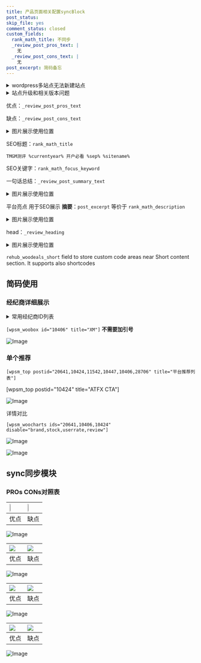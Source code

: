 ```yaml
---
title: 产品页面相关配置syncBlock
post_status: 
skip_file: yes
comment_status: closed
custom_fields:
  rank_math_title: 不同步
  _review_post_pros_text: |
    无
  _review_post_cons_text: |
    无
post_excerpt: 简码备忘
---
```

<details><summary>wordpress多站点无法新建站点</summary>

<li>和报错需要清理cookies一样的原因</li>
<li>wp-config.php里面<code>define( 'SUBDOMAIN_INSTALL', false );//子域名安装</code></li>
<li>新建子站点是用<code>define( 'SUBDOMAIN_INSTALL', true);//子域名安装</code> 完成以后，改成<code>false</code></li>
</details>

<details><summary>站点升级和相关版本问题</summary>

<p>wordpress：5.9.9
woocommerce：7.5.1
出现问题的地方：主题选项里面>><strong>Product layout >>compact style</strong></p>
<p>如何出现没有用过的字段 导致无法保存。先导出配置 然后进行修改，后面再次恢复即可。</p>
<p>出现部分字段无法显示时，需要返回默认布局后，对产品进行保存就好了。</p>
<p></p>
</details>

优点：`_review_post_pros_text`

缺点：`_review_post_cons_text`

<details><summary>图片展示使用位置</summary>

<img src="https://prod-files-secure.s3.us-west-2.amazonaws.com/39ed1227-6d7d-4570-be36-9ccd4a2c4241/f51d3d83-55d4-4bdf-9604-f37ec77ab556/Untitled.png?X-Amz-Algorithm=AWS4-HMAC-SHA256&X-Amz-Content-Sha256=UNSIGNED-PAYLOAD&X-Amz-Credential=ASIAZI2LB466TBAIHJH6%2F20250611%2Fus-west-2%2Fs3%2Faws4_request&X-Amz-Date=20250611T105522Z&X-Amz-Expires=3600&X-Amz-Security-Token=IQoJb3JpZ2luX2VjEPr%2F%2F%2F%2F%2F%2F%2F%2F%2F%2FwEaCXVzLXdlc3QtMiJHMEUCIQCPGNIbuLIhCS0yIh9Ysv5tcngwkNSzrSp2jKo5AuwEygIgOJRBSh9BVbXmSx%2FD1jACumMZvKMf%2BzbkQWt4OUrXZP0qiAQI0%2F%2F%2F%2F%2F%2F%2F%2F%2F%2F%2FARAAGgw2Mzc0MjMxODM4MDUiDDR%2F2QrEWaMSOgmLXCrcA3inBRzbA0rjaz6%2BLRDgMtiNCL1cpgXC4%2BDXbhaE6kfyILR5emd%2Fv0Pf2E9xipvSSUXaJkPPny7I7mEak8dWw5Ff1K33FIJNljbGLvRwnYZZJlicNqj1uHaAOSf1%2BI5BUi2%2F9DMNpNbZk6PjMr1nVGkramebb17Tj5isqXqK9KgleyN4cjdEwEv66fa689cfhnVIZF0mKMFTDI9cRrDBfE4%2FEMtqmEBaVJFv1wLVtXQZk62iFRsRqbQiodRtAnZ%2FH75zD1nFoOuJB6i3W9wZHvQVOJiTq98U1m%2BY%2BDyeCHuN%2FAA2VD7L67a0fOX1E5SdPOs%2F3e7Y8iOtUxdCABALjZ99C3VWPCH0ePt86PK0ee2%2BZm4bZtwvGWkS1EYJNzsE7eH1UqIyVfdTS9LejAmz7NywvDPvEAWkstTTGlbii0rrUsd%2BCrlLiu99YXYHTzsACRVFeJ%2FDZaN92jw82mTIPKTT43sHYUzifzrpeGzo21A7if7CtUj0AV6gzJv98NSJE8rNdV7QX3CRvLEHnS0yK6SvKuFtDWtHZtrH8jniRiA4FrGdOuWMI0mfCjenIINa57cgaa1Bq%2FXv9SBaJDH631JuQzs01ZTlm1PPYXeQG%2BxX394IBbbWGokdF7wUMIqfpcIGOqUBuOvkt1QFo7xIQJUPcIwFKO9ADIHj%2F7gb4SGkFvojF01aAqK87uYbu7h7eoj9Rjxryj6V1S0HsrXZDdNL%2BlL9FDYqBJlUyxqsLiXaBXgj3m%2FKx%2FThXQicEYgHXo8i2qROaRKewOnlzSbGjiyH%2Bj61BuQ845ApM6Zyb4vRLi0sGtn7VO1kia84YWAWAXuRLkIVegglP3KOVC0RJbVZKzl4xr6ET5if&X-Amz-Signature=38c920f21bd1d13000e36414497ad362cf83736af79724006b0a6fc60a46f00c&X-Amz-SignedHeaders=host&x-amz-checksum-mode=ENABLED&x-id=GetObject" alt="Image">
</details>

SEO标题：`rank_math_title`

`TMGM测评 %currentyear% 开户必看 %sep% %sitename%`

SEO关键字：`rank_math_focus_keyword`

一句话总结：`_review_post_summary_text`

<details><summary>图片展示使用位置</summary>

<img src="https://prod-files-secure.s3.us-west-2.amazonaws.com/39ed1227-6d7d-4570-be36-9ccd4a2c4241/4b96a922-296c-4f4e-8630-d1c870cbce01/Untitled.png?X-Amz-Algorithm=AWS4-HMAC-SHA256&X-Amz-Content-Sha256=UNSIGNED-PAYLOAD&X-Amz-Credential=ASIAZI2LB466XCZVOXHR%2F20250611%2Fus-west-2%2Fs3%2Faws4_request&X-Amz-Date=20250611T105522Z&X-Amz-Expires=3600&X-Amz-Security-Token=IQoJb3JpZ2luX2VjEPr%2F%2F%2F%2F%2F%2F%2F%2F%2F%2FwEaCXVzLXdlc3QtMiJHMEUCIQCAK9v1eXYpPjVhE40SEaL8e2SxiQRJmSxzCCTfcneSfAIgFO7K92vToBJHa5zGvXrwYeja4zW6WEsUBvd9bQzA%2BTwqiAQI0%2F%2F%2F%2F%2F%2F%2F%2F%2F%2F%2FARAAGgw2Mzc0MjMxODM4MDUiDOz5zWBX%2BypOP1rn2SrcA3D9MRW5p97ISIX12vUdBgPAA33Ud62keQWxt%2BinfsqzBFGFbinxRGA2d2FLbgIZ%2B3aCm6IVTGMtVBhIKJC%2Bs14UsZB2rTWeXciNaMyQtQZgGSLmFjDzObUjpb0SV5B6xSbYQqRYKEbTkijoIcALKTd5JWNLyX9oss%2FcoO3POMX0C%2BoFOjI1RHPTNMONOU44llOEassHx1r4iLu4pboGpahyZ42l%2B4KGRJlitIxkrHWukWmJsFQ%2BsJq1XTYxLyjaDWT8EFMG7mBeskBeepunrtKCuQwDyXZ8OBczYhoK85SnGHNn5w2RYr0avdULJmtdmvlDK6mZ19oATVWnUr4h0UKRH7vUq%2BCsdorYbUi5a3HX8D%2BYzLjrYaww2lClr5TTJOT0WwHnD2U%2FDnIrfHn5k%2FWuiGaIgLvGn3pcPQDTu6Citzz6O0eQtdDLrB9ShpccQwC6o2nRJdojnuv6d%2FoXnH1BOgcabvbVHzf6SKuMntCqOxQDygwstkHsbMG%2BE4WjOEj8%2BNz8FGrVkN1rUyxGPkBKeDm1dycd94Q7monPrA%2F8SHkA3zUwDwqJOw4pQ3Lhqu%2Fm4h9WUkJFEu1UsIaVbdFR6we%2Bz0bwarn%2BXHNew0%2BwknnBz09ARFYaXpdgMKudpcIGOqUB5fT6Omsm9Pff0QOpmI7fM8TJVhYP7CjJ%2BoTRaohGiydkbcJpgbsIAYaeHbnlI1fZWEU%2FhgQ0oHMLN7GhU2dXP1yI4zr0gKK1dTgLuAn%2BLhl%2Bt4QtLUtlpnFdhAGf9P3tWhte%2B2SGX3FlBMCktmdUfCxEvHQmRFUZzEAf%2Fan45%2FyJNQXm1gIOXNGD%2BPZk0lZFF%2Fbg1sQpAXyNf7F%2BnwqBcselBib%2F&X-Amz-Signature=8de63b7d3635d5d4034ac9c384d10d2fa013de522848a5674d59057dabbd171c&X-Amz-SignedHeaders=host&x-amz-checksum-mode=ENABLED&x-id=GetObject" alt="Image">
</details>

平台亮点 用于SEO展示 **摘要**：`post_excerpt`  等价于 `rank_math_description`

<details><summary>图片展示使用位置</summary>

<img src="https://prod-files-secure.s3.us-west-2.amazonaws.com/39ed1227-6d7d-4570-be36-9ccd4a2c4241/1ee11f63-b60a-4dfe-a7a7-d58ff23b5d88/Untitled.png?X-Amz-Algorithm=AWS4-HMAC-SHA256&X-Amz-Content-Sha256=UNSIGNED-PAYLOAD&X-Amz-Credential=ASIAZI2LB466ROTDKRZS%2F20250611%2Fus-west-2%2Fs3%2Faws4_request&X-Amz-Date=20250611T105523Z&X-Amz-Expires=3600&X-Amz-Security-Token=IQoJb3JpZ2luX2VjEPr%2F%2F%2F%2F%2F%2F%2F%2F%2F%2FwEaCXVzLXdlc3QtMiJHMEUCIQC09govA2IxolSVyJMzyvsEMTW%2Fx6X7jfw3lJTFxuCF6gIgC3ovjpfNK1CzxQwgqof4alB5T%2FaBZkRdMFUWXnJAcqcqiAQI0%2F%2F%2F%2F%2F%2F%2F%2F%2F%2F%2FARAAGgw2Mzc0MjMxODM4MDUiDB%2Fm777vo0Eude9%2BYyrcA%2FUkTN0QV5qeBRE%2FppbIGdCsiRy1E2V%2BsXyvu2v3IF6udNqQs8nqVi50Go%2FRiXHaIulEDkt9aNkdYHXG7dK1D6Dz%2BPqpMdLLFLxkFCI0c%2BD6q3xu0727Tj0%2FSA7CO2QM0yobbfCrYKJQw7sjF2SYAbz2RuDVX973PoApKPk7k%2FORX%2B37YTXDPwNoTmgij5N6ORU7yAde%2Fm0JVlWJXw%2FTbW8N7MMnOPSCk9wb7sQTf7SCC3fBqaDv0GmgLv8InjST1NwDgQaEBk1RmAZH4hghzlcrE3XZE1kjQuQTaMM3GXaAnmZV4QYqBzQOYyox0Lsem6%2BUg7VJi%2FT1riXtfYXgul2mhkk2SHlbgzMn%2BH94A7y2WKtIDRWkjC%2FHbkJzxJcf%2FVSTVylKYGFcWygNMGqz%2F0A0JlBu%2BapSO57BrHMy4WpD5oLzjav%2FBozTEJYWQCT75vz5ntN6%2BGQdMYxaH2QZAtZ1pbtO4GgbCBjMxzMuOSkxFst9sCh%2B3d1zysqqH74oL2n5Q8f1ibQAGD3p0%2BpDKOyqK%2BjOv9nJhgOfbEd6o02RetjoS73CnWFf1U5tjhfGmUm65PDyt6vZ4QwD%2FN7pXLBuObA4ZsMAfscZIyS5iFmfkyUowLNlG%2F2eQyd2MJOdpcIGOqUBrX4msKmM4GnoQ6M9Dt9tpWUuyvHr2bCurCt%2FfQvUx0T9iWA2LoBA0ha%2FRhV9NsrLHX3woUWMp2RlTj%2F%2BoShsYrBp%2BuRA6pXhCVxAE9tUXbcYRbvGy44SfBJG34RBtB2fAhq5BdoHj%2FdIXV12ycLfVax4cuplm6oaGeLBN773vygRLIDHJTrrURV69Jd43rgUXyyZQQRUMj1SFBE7EoCj6KI7R8Mi&X-Amz-Signature=eb6d61f0ba8252825337f521840d79a9e60cccdbb369da8c3aecd790dbc277e4&X-Amz-SignedHeaders=host&x-amz-checksum-mode=ENABLED&x-id=GetObject" alt="Image">
<img src="https://prod-files-secure.s3.us-west-2.amazonaws.com/39ed1227-6d7d-4570-be36-9ccd4a2c4241/ad4118b5-78d8-4fbe-801e-3b29b5d99c01/Untitled.png?X-Amz-Algorithm=AWS4-HMAC-SHA256&X-Amz-Content-Sha256=UNSIGNED-PAYLOAD&X-Amz-Credential=ASIAZI2LB466ROTDKRZS%2F20250611%2Fus-west-2%2Fs3%2Faws4_request&X-Amz-Date=20250611T105523Z&X-Amz-Expires=3600&X-Amz-Security-Token=IQoJb3JpZ2luX2VjEPr%2F%2F%2F%2F%2F%2F%2F%2F%2F%2FwEaCXVzLXdlc3QtMiJHMEUCIQC09govA2IxolSVyJMzyvsEMTW%2Fx6X7jfw3lJTFxuCF6gIgC3ovjpfNK1CzxQwgqof4alB5T%2FaBZkRdMFUWXnJAcqcqiAQI0%2F%2F%2F%2F%2F%2F%2F%2F%2F%2F%2FARAAGgw2Mzc0MjMxODM4MDUiDB%2Fm777vo0Eude9%2BYyrcA%2FUkTN0QV5qeBRE%2FppbIGdCsiRy1E2V%2BsXyvu2v3IF6udNqQs8nqVi50Go%2FRiXHaIulEDkt9aNkdYHXG7dK1D6Dz%2BPqpMdLLFLxkFCI0c%2BD6q3xu0727Tj0%2FSA7CO2QM0yobbfCrYKJQw7sjF2SYAbz2RuDVX973PoApKPk7k%2FORX%2B37YTXDPwNoTmgij5N6ORU7yAde%2Fm0JVlWJXw%2FTbW8N7MMnOPSCk9wb7sQTf7SCC3fBqaDv0GmgLv8InjST1NwDgQaEBk1RmAZH4hghzlcrE3XZE1kjQuQTaMM3GXaAnmZV4QYqBzQOYyox0Lsem6%2BUg7VJi%2FT1riXtfYXgul2mhkk2SHlbgzMn%2BH94A7y2WKtIDRWkjC%2FHbkJzxJcf%2FVSTVylKYGFcWygNMGqz%2F0A0JlBu%2BapSO57BrHMy4WpD5oLzjav%2FBozTEJYWQCT75vz5ntN6%2BGQdMYxaH2QZAtZ1pbtO4GgbCBjMxzMuOSkxFst9sCh%2B3d1zysqqH74oL2n5Q8f1ibQAGD3p0%2BpDKOyqK%2BjOv9nJhgOfbEd6o02RetjoS73CnWFf1U5tjhfGmUm65PDyt6vZ4QwD%2FN7pXLBuObA4ZsMAfscZIyS5iFmfkyUowLNlG%2F2eQyd2MJOdpcIGOqUBrX4msKmM4GnoQ6M9Dt9tpWUuyvHr2bCurCt%2FfQvUx0T9iWA2LoBA0ha%2FRhV9NsrLHX3woUWMp2RlTj%2F%2BoShsYrBp%2BuRA6pXhCVxAE9tUXbcYRbvGy44SfBJG34RBtB2fAhq5BdoHj%2FdIXV12ycLfVax4cuplm6oaGeLBN773vygRLIDHJTrrURV69Jd43rgUXyyZQQRUMj1SFBE7EoCj6KI7R8Mi&X-Amz-Signature=f062330e5fc140523a6e05582a1b096c4874715a923a824585689449ec3bc7b1&X-Amz-SignedHeaders=host&x-amz-checksum-mode=ENABLED&x-id=GetObject" alt="Image">
<img src="https://prod-files-secure.s3.us-west-2.amazonaws.com/39ed1227-6d7d-4570-be36-9ccd4a2c4241/a38cf7c9-a79c-4b64-9e94-13589fe0758b/Untitled.png?X-Amz-Algorithm=AWS4-HMAC-SHA256&X-Amz-Content-Sha256=UNSIGNED-PAYLOAD&X-Amz-Credential=ASIAZI2LB466ROTDKRZS%2F20250611%2Fus-west-2%2Fs3%2Faws4_request&X-Amz-Date=20250611T105523Z&X-Amz-Expires=3600&X-Amz-Security-Token=IQoJb3JpZ2luX2VjEPr%2F%2F%2F%2F%2F%2F%2F%2F%2F%2FwEaCXVzLXdlc3QtMiJHMEUCIQC09govA2IxolSVyJMzyvsEMTW%2Fx6X7jfw3lJTFxuCF6gIgC3ovjpfNK1CzxQwgqof4alB5T%2FaBZkRdMFUWXnJAcqcqiAQI0%2F%2F%2F%2F%2F%2F%2F%2F%2F%2F%2FARAAGgw2Mzc0MjMxODM4MDUiDB%2Fm777vo0Eude9%2BYyrcA%2FUkTN0QV5qeBRE%2FppbIGdCsiRy1E2V%2BsXyvu2v3IF6udNqQs8nqVi50Go%2FRiXHaIulEDkt9aNkdYHXG7dK1D6Dz%2BPqpMdLLFLxkFCI0c%2BD6q3xu0727Tj0%2FSA7CO2QM0yobbfCrYKJQw7sjF2SYAbz2RuDVX973PoApKPk7k%2FORX%2B37YTXDPwNoTmgij5N6ORU7yAde%2Fm0JVlWJXw%2FTbW8N7MMnOPSCk9wb7sQTf7SCC3fBqaDv0GmgLv8InjST1NwDgQaEBk1RmAZH4hghzlcrE3XZE1kjQuQTaMM3GXaAnmZV4QYqBzQOYyox0Lsem6%2BUg7VJi%2FT1riXtfYXgul2mhkk2SHlbgzMn%2BH94A7y2WKtIDRWkjC%2FHbkJzxJcf%2FVSTVylKYGFcWygNMGqz%2F0A0JlBu%2BapSO57BrHMy4WpD5oLzjav%2FBozTEJYWQCT75vz5ntN6%2BGQdMYxaH2QZAtZ1pbtO4GgbCBjMxzMuOSkxFst9sCh%2B3d1zysqqH74oL2n5Q8f1ibQAGD3p0%2BpDKOyqK%2BjOv9nJhgOfbEd6o02RetjoS73CnWFf1U5tjhfGmUm65PDyt6vZ4QwD%2FN7pXLBuObA4ZsMAfscZIyS5iFmfkyUowLNlG%2F2eQyd2MJOdpcIGOqUBrX4msKmM4GnoQ6M9Dt9tpWUuyvHr2bCurCt%2FfQvUx0T9iWA2LoBA0ha%2FRhV9NsrLHX3woUWMp2RlTj%2F%2BoShsYrBp%2BuRA6pXhCVxAE9tUXbcYRbvGy44SfBJG34RBtB2fAhq5BdoHj%2FdIXV12ycLfVax4cuplm6oaGeLBN773vygRLIDHJTrrURV69Jd43rgUXyyZQQRUMj1SFBE7EoCj6KI7R8Mi&X-Amz-Signature=0178247990b9b39aa367db852d3db65ca4c2c756d3b318c6aaede5604678a47c&X-Amz-SignedHeaders=host&x-amz-checksum-mode=ENABLED&x-id=GetObject" alt="Image">
<img src="https://prod-files-secure.s3.us-west-2.amazonaws.com/39ed1227-6d7d-4570-be36-9ccd4a2c4241/7da6fc1e-d2ac-42ae-8c75-cb5749aa18f6/Untitled.png?X-Amz-Algorithm=AWS4-HMAC-SHA256&X-Amz-Content-Sha256=UNSIGNED-PAYLOAD&X-Amz-Credential=ASIAZI2LB466ROTDKRZS%2F20250611%2Fus-west-2%2Fs3%2Faws4_request&X-Amz-Date=20250611T105523Z&X-Amz-Expires=3600&X-Amz-Security-Token=IQoJb3JpZ2luX2VjEPr%2F%2F%2F%2F%2F%2F%2F%2F%2F%2FwEaCXVzLXdlc3QtMiJHMEUCIQC09govA2IxolSVyJMzyvsEMTW%2Fx6X7jfw3lJTFxuCF6gIgC3ovjpfNK1CzxQwgqof4alB5T%2FaBZkRdMFUWXnJAcqcqiAQI0%2F%2F%2F%2F%2F%2F%2F%2F%2F%2F%2FARAAGgw2Mzc0MjMxODM4MDUiDB%2Fm777vo0Eude9%2BYyrcA%2FUkTN0QV5qeBRE%2FppbIGdCsiRy1E2V%2BsXyvu2v3IF6udNqQs8nqVi50Go%2FRiXHaIulEDkt9aNkdYHXG7dK1D6Dz%2BPqpMdLLFLxkFCI0c%2BD6q3xu0727Tj0%2FSA7CO2QM0yobbfCrYKJQw7sjF2SYAbz2RuDVX973PoApKPk7k%2FORX%2B37YTXDPwNoTmgij5N6ORU7yAde%2Fm0JVlWJXw%2FTbW8N7MMnOPSCk9wb7sQTf7SCC3fBqaDv0GmgLv8InjST1NwDgQaEBk1RmAZH4hghzlcrE3XZE1kjQuQTaMM3GXaAnmZV4QYqBzQOYyox0Lsem6%2BUg7VJi%2FT1riXtfYXgul2mhkk2SHlbgzMn%2BH94A7y2WKtIDRWkjC%2FHbkJzxJcf%2FVSTVylKYGFcWygNMGqz%2F0A0JlBu%2BapSO57BrHMy4WpD5oLzjav%2FBozTEJYWQCT75vz5ntN6%2BGQdMYxaH2QZAtZ1pbtO4GgbCBjMxzMuOSkxFst9sCh%2B3d1zysqqH74oL2n5Q8f1ibQAGD3p0%2BpDKOyqK%2BjOv9nJhgOfbEd6o02RetjoS73CnWFf1U5tjhfGmUm65PDyt6vZ4QwD%2FN7pXLBuObA4ZsMAfscZIyS5iFmfkyUowLNlG%2F2eQyd2MJOdpcIGOqUBrX4msKmM4GnoQ6M9Dt9tpWUuyvHr2bCurCt%2FfQvUx0T9iWA2LoBA0ha%2FRhV9NsrLHX3woUWMp2RlTj%2F%2BoShsYrBp%2BuRA6pXhCVxAE9tUXbcYRbvGy44SfBJG34RBtB2fAhq5BdoHj%2FdIXV12ycLfVax4cuplm6oaGeLBN773vygRLIDHJTrrURV69Jd43rgUXyyZQQRUMj1SFBE7EoCj6KI7R8Mi&X-Amz-Signature=47017af51f865c68dfed18134152fdf7a3bc13f781a090d33077894909ecb5f5&X-Amz-SignedHeaders=host&x-amz-checksum-mode=ENABLED&x-id=GetObject" alt="Image">
<img src="https://prod-files-secure.s3.us-west-2.amazonaws.com/39ed1227-6d7d-4570-be36-9ccd4a2c4241/7e97f40a-eaee-47f5-b2f9-475f96808fa7/Untitled.png?X-Amz-Algorithm=AWS4-HMAC-SHA256&X-Amz-Content-Sha256=UNSIGNED-PAYLOAD&X-Amz-Credential=ASIAZI2LB466ROTDKRZS%2F20250611%2Fus-west-2%2Fs3%2Faws4_request&X-Amz-Date=20250611T105523Z&X-Amz-Expires=3600&X-Amz-Security-Token=IQoJb3JpZ2luX2VjEPr%2F%2F%2F%2F%2F%2F%2F%2F%2F%2FwEaCXVzLXdlc3QtMiJHMEUCIQC09govA2IxolSVyJMzyvsEMTW%2Fx6X7jfw3lJTFxuCF6gIgC3ovjpfNK1CzxQwgqof4alB5T%2FaBZkRdMFUWXnJAcqcqiAQI0%2F%2F%2F%2F%2F%2F%2F%2F%2F%2F%2FARAAGgw2Mzc0MjMxODM4MDUiDB%2Fm777vo0Eude9%2BYyrcA%2FUkTN0QV5qeBRE%2FppbIGdCsiRy1E2V%2BsXyvu2v3IF6udNqQs8nqVi50Go%2FRiXHaIulEDkt9aNkdYHXG7dK1D6Dz%2BPqpMdLLFLxkFCI0c%2BD6q3xu0727Tj0%2FSA7CO2QM0yobbfCrYKJQw7sjF2SYAbz2RuDVX973PoApKPk7k%2FORX%2B37YTXDPwNoTmgij5N6ORU7yAde%2Fm0JVlWJXw%2FTbW8N7MMnOPSCk9wb7sQTf7SCC3fBqaDv0GmgLv8InjST1NwDgQaEBk1RmAZH4hghzlcrE3XZE1kjQuQTaMM3GXaAnmZV4QYqBzQOYyox0Lsem6%2BUg7VJi%2FT1riXtfYXgul2mhkk2SHlbgzMn%2BH94A7y2WKtIDRWkjC%2FHbkJzxJcf%2FVSTVylKYGFcWygNMGqz%2F0A0JlBu%2BapSO57BrHMy4WpD5oLzjav%2FBozTEJYWQCT75vz5ntN6%2BGQdMYxaH2QZAtZ1pbtO4GgbCBjMxzMuOSkxFst9sCh%2B3d1zysqqH74oL2n5Q8f1ibQAGD3p0%2BpDKOyqK%2BjOv9nJhgOfbEd6o02RetjoS73CnWFf1U5tjhfGmUm65PDyt6vZ4QwD%2FN7pXLBuObA4ZsMAfscZIyS5iFmfkyUowLNlG%2F2eQyd2MJOdpcIGOqUBrX4msKmM4GnoQ6M9Dt9tpWUuyvHr2bCurCt%2FfQvUx0T9iWA2LoBA0ha%2FRhV9NsrLHX3woUWMp2RlTj%2F%2BoShsYrBp%2BuRA6pXhCVxAE9tUXbcYRbvGy44SfBJG34RBtB2fAhq5BdoHj%2FdIXV12ycLfVax4cuplm6oaGeLBN773vygRLIDHJTrrURV69Jd43rgUXyyZQQRUMj1SFBE7EoCj6KI7R8Mi&X-Amz-Signature=4ea3c802fdcc34696dc1c848bf5fd6b6953a079e67d6622ad873036a35d3ae39&X-Amz-SignedHeaders=host&x-amz-checksum-mode=ENABLED&x-id=GetObject" alt="Image">
</details>

head：`_review_heading`

<details><summary>图片展示使用位置</summary>

<img src="https://prod-files-secure.s3.us-west-2.amazonaws.com/39ed1227-6d7d-4570-be36-9ccd4a2c4241/3a4650ad-9887-415c-889a-edd51fa54f27/Untitled.png?X-Amz-Algorithm=AWS4-HMAC-SHA256&X-Amz-Content-Sha256=UNSIGNED-PAYLOAD&X-Amz-Credential=ASIAZI2LB466325IEH43%2F20250611%2Fus-west-2%2Fs3%2Faws4_request&X-Amz-Date=20250611T105523Z&X-Amz-Expires=3600&X-Amz-Security-Token=IQoJb3JpZ2luX2VjEPr%2F%2F%2F%2F%2F%2F%2F%2F%2F%2FwEaCXVzLXdlc3QtMiJIMEYCIQDdMXNIrXF%2BS1rEUjYO2Y8CXlNsEBQGlhNrSDgI9H9T1AIhAN6EOSIk%2BB%2BQuOer%2BKsbXC1YwQxyHibEXJJ4btPUD36KKogECNP%2F%2F%2F%2F%2F%2F%2F%2F%2F%2FwEQABoMNjM3NDIzMTgzODA1IgzFzds6j%2BxPqW5A85sq3APtDwzOpd%2FBc6tvGVAkBDgYLIsANKPUT1e0aznQGbrbM6N26fUsKahzo1zoYSCrNjpKgNzEaV%2Fbh4elg9V39fxLF1n%2BGt6fKgZeu1EvFt55A2WOzOiSxi%2FWHU37yehsB%2FELLYQeX4%2FYjVM2ZgMgAXULGtnnMyes7vRCu0CUVhvbexHtLoyH%2FTHlSci83I2pAm4e%2BE4gxRNqcHJGv2m4TRRnZvm5Ms%2FefQcIknz2YsXBRs3%2BiAq0ErGDVDbVOwL%2BQh71dppL8uRRoMbHo2Xye3%2FPh600EEk4e8FMJnc2jkOmaM5TR5%2F3DuMdxRHjWh185Tky64EVIzUMjyWTuW4VS1WjNznmr%2B4%2FYgqMzuDWV%2Bljk6XRF1srafXF9CRwuvJafdOrX3QP4UcSf14dTn7SjwyQ%2B%2BJ86WzaUvaYFBvji1vfH0DLmxIz7UNKriJJTJfmFoFY4CIzprBmyNtZqT%2FwFimnzSx7acSRwDSm1rhZRpvYY1FUqzN9G%2F3d%2BkqG1uSpW%2FhkT1NTb%2F1ml2WDByXHGrXx6zBgeswA3N7cGVCZSkLAfWtaRVxsXqkW7bf7vO8vq134FZoWl1y6R5GRlBJIYtJXZ4IxX1fkjyxYy8XbZDKkI6gQdgQfcjRnI5LqbzCbnaXCBjqkAfBWexu7OTO1j9miE0cAF5M0k0wrb3AIa8AsOAo%2BMiL1o9ccsnMyTuyJKNrFVkkBN4wsbzVEAMHzk810Bii%2BIIq0dI%2FZEhxviIb9ZumZr127e%2F5nzhh23LXRm2Lt1aH1npNVNHKe25QhDmzK0LTg8XAtTMoBzl3LTEfDL%2FoR1N%2F7NkgiKZGnRFPc8hh%2B5Lp%2FWkou7z7yBwJjYytMvYHbFLrJZJ5G&X-Amz-Signature=68db2ab90edd0498d60628d90edc100fb6575f6f043c04f0b40edcde4e159d4a&X-Amz-SignedHeaders=host&x-amz-checksum-mode=ENABLED&x-id=GetObject" alt="Image">
</details>

`rehub_woodeals_short`	field to store custom code areas near Short content section. It supports also shortcodes



## 简码使用

### 经纪商详细展示

<details><summary>常用经纪商ID列表</summary>

<pre><code class="php">嘉盛 ===> 20641  [wpsm_woobox id="20641" title="嘉盛"]
易信easymarkets ===> 11542  [wpsm_woobox id="11542" title="易信easymarkets"]
ATFX外汇 ===> 10424  [wpsm_woobox id="10424" title="ATFX"]
XM ===> 10406  [wpsm_woobox id="10406" title="XM"]
TMGM ===> 29622  [wpsm_woobox id="29622" title="TMGM"]
HYCM ===> 10447  [wpsm_woobox id="10447" title="HYCM"]
fpmarkets澳福外汇 ===> 20639  [wpsm_woobox id="20639" title="fpmarkets澳福外汇"]</code></pre>
</details>

`[wpsm_woobox id="10406" title="XM"]` **不需要加引号**

![Image](https://prod-files-secure.s3.us-west-2.amazonaws.com/39ed1227-6d7d-4570-be36-9ccd4a2c4241/4f898f9d-0fa7-4e43-acd3-ac6bc7be575a/Untitled.png?X-Amz-Algorithm=AWS4-HMAC-SHA256&X-Amz-Content-Sha256=UNSIGNED-PAYLOAD&X-Amz-Credential=ASIAZI2LB4662NFSBRX4%2F20250611%2Fus-west-2%2Fs3%2Faws4_request&X-Amz-Date=20250611T105519Z&X-Amz-Expires=3600&X-Amz-Security-Token=IQoJb3JpZ2luX2VjEPr%2F%2F%2F%2F%2F%2F%2F%2F%2F%2FwEaCXVzLXdlc3QtMiJGMEQCIAo41kEk%2FvarqDe%2FgFfiTYphY1Mse16zoin2C8Ebw0OtAiBS6s3aAhfSzJDm5BE4poWNkp42mWm5flw9vhAomaM1HSqIBAjT%2F%2F%2F%2F%2F%2F%2F%2F%2F%2F8BEAAaDDYzNzQyMzE4MzgwNSIMPbdGY9c4rMxnHtRGKtwDEKWN6GdT%2BxnGlXbidN1uudc5mxG0Iu3EVvbvYgBRukvLFSSNp437kDAZlWPbCJf3BIWJy12%2FQ7W2TKHejxIeSP%2Bn5WTRbm%2BYNzUG06wpJD%2FvUJUO%2BBwR7Psa6foETAFmC7%2F%2BbqBs%2FO5CsbrS7DvGJPjXBEUffnoNQc1g%2FlGehRhXzHtRR2%2BRoYk3FaFJilBrZ5H6qLTawge6YM6PywzSFhdJ2VVfOQQeSrkiH9Og4b%2FxF1VU9C6gvUFeyqQi9WfQz%2BEPebOpzRi9d8Q3StRPOamJrvc3B7bA8VzIb%2BVHKDF0dWnZ4CW0pKbfHog9VZA0WvG9Cr6wHWF5EtHRWR5CPcf6YSDORs0EENs%2FmiVsv9v6OwIa9hol%2FA8FosE0ZqKWSd2fpR06ATMp4TeuvZAfE%2BXnrdnN5nhwNuF4IwDOmpXD69%2BNAy9%2BrEawd9%2BoHpVpkKhcJBwbmYzTYa9xwRzEZe4w1Yyq7nB9RzheLXu7EKa1oG%2BypfsNSvaJojYtTcL28Gn0cczA1Ye0wbGqwOnk4vN%2BJR45XaJAE4xCWXKtrWu3I%2FSFVAY7%2FtvMIihosshSP4Hk8%2BHxj%2FXSL2WMXehM%2FnNH%2FbkBePzc8vCqClT3EETihTT3IrrrpVMmumQws56lwgY6pgEMdMyuxbvwK9pizr1U9x58hY6n%2FeCrOAod8Vb6tYmN4U1ffDb6JuBfHdMcsbNbmynWLJ%2BCMtq1aklkx0LwM17%2FuJg6zpFMY0Y1TD%2Bundot0%2F4gEOPfQjubU80nRXxjLmEdssYWmGgiVsKbWLqeW3wXopV6D8IOgeocz3On0VZsbqDx4BbdkFVpyc4pIJl3cx80EFg2rKjVX1vZUi5jwnejWeMMLzIE&X-Amz-Signature=40f8f6cf28e4181a5918d360e84057de7238022a8daefc85bbeb8ad131d0376a&X-Amz-SignedHeaders=host&x-amz-checksum-mode=ENABLED&x-id=GetObject)

### 单个推荐
`[wpsm_top postid="20641,10424,11542,10447,10406,28706" title="平台推荐列表"]`

[wpsm_top postid="10424" title="ATFX CTA"]

![Image](https://prod-files-secure.s3.us-west-2.amazonaws.com/39ed1227-6d7d-4570-be36-9ccd4a2c4241/5ac620dc-51a8-48b6-b55d-91f47299193c/Untitled.png?X-Amz-Algorithm=AWS4-HMAC-SHA256&X-Amz-Content-Sha256=UNSIGNED-PAYLOAD&X-Amz-Credential=ASIAZI2LB4662NFSBRX4%2F20250611%2Fus-west-2%2Fs3%2Faws4_request&X-Amz-Date=20250611T105519Z&X-Amz-Expires=3600&X-Amz-Security-Token=IQoJb3JpZ2luX2VjEPr%2F%2F%2F%2F%2F%2F%2F%2F%2F%2FwEaCXVzLXdlc3QtMiJGMEQCIAo41kEk%2FvarqDe%2FgFfiTYphY1Mse16zoin2C8Ebw0OtAiBS6s3aAhfSzJDm5BE4poWNkp42mWm5flw9vhAomaM1HSqIBAjT%2F%2F%2F%2F%2F%2F%2F%2F%2F%2F8BEAAaDDYzNzQyMzE4MzgwNSIMPbdGY9c4rMxnHtRGKtwDEKWN6GdT%2BxnGlXbidN1uudc5mxG0Iu3EVvbvYgBRukvLFSSNp437kDAZlWPbCJf3BIWJy12%2FQ7W2TKHejxIeSP%2Bn5WTRbm%2BYNzUG06wpJD%2FvUJUO%2BBwR7Psa6foETAFmC7%2F%2BbqBs%2FO5CsbrS7DvGJPjXBEUffnoNQc1g%2FlGehRhXzHtRR2%2BRoYk3FaFJilBrZ5H6qLTawge6YM6PywzSFhdJ2VVfOQQeSrkiH9Og4b%2FxF1VU9C6gvUFeyqQi9WfQz%2BEPebOpzRi9d8Q3StRPOamJrvc3B7bA8VzIb%2BVHKDF0dWnZ4CW0pKbfHog9VZA0WvG9Cr6wHWF5EtHRWR5CPcf6YSDORs0EENs%2FmiVsv9v6OwIa9hol%2FA8FosE0ZqKWSd2fpR06ATMp4TeuvZAfE%2BXnrdnN5nhwNuF4IwDOmpXD69%2BNAy9%2BrEawd9%2BoHpVpkKhcJBwbmYzTYa9xwRzEZe4w1Yyq7nB9RzheLXu7EKa1oG%2BypfsNSvaJojYtTcL28Gn0cczA1Ye0wbGqwOnk4vN%2BJR45XaJAE4xCWXKtrWu3I%2FSFVAY7%2FtvMIihosshSP4Hk8%2BHxj%2FXSL2WMXehM%2FnNH%2FbkBePzc8vCqClT3EETihTT3IrrrpVMmumQws56lwgY6pgEMdMyuxbvwK9pizr1U9x58hY6n%2FeCrOAod8Vb6tYmN4U1ffDb6JuBfHdMcsbNbmynWLJ%2BCMtq1aklkx0LwM17%2FuJg6zpFMY0Y1TD%2Bundot0%2F4gEOPfQjubU80nRXxjLmEdssYWmGgiVsKbWLqeW3wXopV6D8IOgeocz3On0VZsbqDx4BbdkFVpyc4pIJl3cx80EFg2rKjVX1vZUi5jwnejWeMMLzIE&X-Amz-Signature=6417830fae51239d7315854772f290d2757f9f884ab8a5d7c9f669639fc15a1c&X-Amz-SignedHeaders=host&x-amz-checksum-mode=ENABLED&x-id=GetObject)

详情对比

`[wpsm_woocharts ids="20641,10406,10424" disable="brand,stock,userrate,review"]`

![Image](https://prod-files-secure.s3.us-west-2.amazonaws.com/39ed1227-6d7d-4570-be36-9ccd4a2c4241/bf3ba45f-b9f3-4295-8aef-b4a495fd25f4/Untitled.png?X-Amz-Algorithm=AWS4-HMAC-SHA256&X-Amz-Content-Sha256=UNSIGNED-PAYLOAD&X-Amz-Credential=ASIAZI2LB4662NFSBRX4%2F20250611%2Fus-west-2%2Fs3%2Faws4_request&X-Amz-Date=20250611T105519Z&X-Amz-Expires=3600&X-Amz-Security-Token=IQoJb3JpZ2luX2VjEPr%2F%2F%2F%2F%2F%2F%2F%2F%2F%2FwEaCXVzLXdlc3QtMiJGMEQCIAo41kEk%2FvarqDe%2FgFfiTYphY1Mse16zoin2C8Ebw0OtAiBS6s3aAhfSzJDm5BE4poWNkp42mWm5flw9vhAomaM1HSqIBAjT%2F%2F%2F%2F%2F%2F%2F%2F%2F%2F8BEAAaDDYzNzQyMzE4MzgwNSIMPbdGY9c4rMxnHtRGKtwDEKWN6GdT%2BxnGlXbidN1uudc5mxG0Iu3EVvbvYgBRukvLFSSNp437kDAZlWPbCJf3BIWJy12%2FQ7W2TKHejxIeSP%2Bn5WTRbm%2BYNzUG06wpJD%2FvUJUO%2BBwR7Psa6foETAFmC7%2F%2BbqBs%2FO5CsbrS7DvGJPjXBEUffnoNQc1g%2FlGehRhXzHtRR2%2BRoYk3FaFJilBrZ5H6qLTawge6YM6PywzSFhdJ2VVfOQQeSrkiH9Og4b%2FxF1VU9C6gvUFeyqQi9WfQz%2BEPebOpzRi9d8Q3StRPOamJrvc3B7bA8VzIb%2BVHKDF0dWnZ4CW0pKbfHog9VZA0WvG9Cr6wHWF5EtHRWR5CPcf6YSDORs0EENs%2FmiVsv9v6OwIa9hol%2FA8FosE0ZqKWSd2fpR06ATMp4TeuvZAfE%2BXnrdnN5nhwNuF4IwDOmpXD69%2BNAy9%2BrEawd9%2BoHpVpkKhcJBwbmYzTYa9xwRzEZe4w1Yyq7nB9RzheLXu7EKa1oG%2BypfsNSvaJojYtTcL28Gn0cczA1Ye0wbGqwOnk4vN%2BJR45XaJAE4xCWXKtrWu3I%2FSFVAY7%2FtvMIihosshSP4Hk8%2BHxj%2FXSL2WMXehM%2FnNH%2FbkBePzc8vCqClT3EETihTT3IrrrpVMmumQws56lwgY6pgEMdMyuxbvwK9pizr1U9x58hY6n%2FeCrOAod8Vb6tYmN4U1ffDb6JuBfHdMcsbNbmynWLJ%2BCMtq1aklkx0LwM17%2FuJg6zpFMY0Y1TD%2Bundot0%2F4gEOPfQjubU80nRXxjLmEdssYWmGgiVsKbWLqeW3wXopV6D8IOgeocz3On0VZsbqDx4BbdkFVpyc4pIJl3cx80EFg2rKjVX1vZUi5jwnejWeMMLzIE&X-Amz-Signature=d1ac9f07815e3c6aa36e3db0cd45d0568e98b20f9f239e50fa4b6e5aaa489325&X-Amz-SignedHeaders=host&x-amz-checksum-mode=ENABLED&x-id=GetObject)

![Image](https://prod-files-secure.s3.us-west-2.amazonaws.com/39ed1227-6d7d-4570-be36-9ccd4a2c4241/30bc56ef-f383-4b48-9768-2ebc9e436ec0/Untitled.png?X-Amz-Algorithm=AWS4-HMAC-SHA256&X-Amz-Content-Sha256=UNSIGNED-PAYLOAD&X-Amz-Credential=ASIAZI2LB4662NFSBRX4%2F20250611%2Fus-west-2%2Fs3%2Faws4_request&X-Amz-Date=20250611T105519Z&X-Amz-Expires=3600&X-Amz-Security-Token=IQoJb3JpZ2luX2VjEPr%2F%2F%2F%2F%2F%2F%2F%2F%2F%2FwEaCXVzLXdlc3QtMiJGMEQCIAo41kEk%2FvarqDe%2FgFfiTYphY1Mse16zoin2C8Ebw0OtAiBS6s3aAhfSzJDm5BE4poWNkp42mWm5flw9vhAomaM1HSqIBAjT%2F%2F%2F%2F%2F%2F%2F%2F%2F%2F8BEAAaDDYzNzQyMzE4MzgwNSIMPbdGY9c4rMxnHtRGKtwDEKWN6GdT%2BxnGlXbidN1uudc5mxG0Iu3EVvbvYgBRukvLFSSNp437kDAZlWPbCJf3BIWJy12%2FQ7W2TKHejxIeSP%2Bn5WTRbm%2BYNzUG06wpJD%2FvUJUO%2BBwR7Psa6foETAFmC7%2F%2BbqBs%2FO5CsbrS7DvGJPjXBEUffnoNQc1g%2FlGehRhXzHtRR2%2BRoYk3FaFJilBrZ5H6qLTawge6YM6PywzSFhdJ2VVfOQQeSrkiH9Og4b%2FxF1VU9C6gvUFeyqQi9WfQz%2BEPebOpzRi9d8Q3StRPOamJrvc3B7bA8VzIb%2BVHKDF0dWnZ4CW0pKbfHog9VZA0WvG9Cr6wHWF5EtHRWR5CPcf6YSDORs0EENs%2FmiVsv9v6OwIa9hol%2FA8FosE0ZqKWSd2fpR06ATMp4TeuvZAfE%2BXnrdnN5nhwNuF4IwDOmpXD69%2BNAy9%2BrEawd9%2BoHpVpkKhcJBwbmYzTYa9xwRzEZe4w1Yyq7nB9RzheLXu7EKa1oG%2BypfsNSvaJojYtTcL28Gn0cczA1Ye0wbGqwOnk4vN%2BJR45XaJAE4xCWXKtrWu3I%2FSFVAY7%2FtvMIihosshSP4Hk8%2BHxj%2FXSL2WMXehM%2FnNH%2FbkBePzc8vCqClT3EETihTT3IrrrpVMmumQws56lwgY6pgEMdMyuxbvwK9pizr1U9x58hY6n%2FeCrOAod8Vb6tYmN4U1ffDb6JuBfHdMcsbNbmynWLJ%2BCMtq1aklkx0LwM17%2FuJg6zpFMY0Y1TD%2Bundot0%2F4gEOPfQjubU80nRXxjLmEdssYWmGgiVsKbWLqeW3wXopV6D8IOgeocz3On0VZsbqDx4BbdkFVpyc4pIJl3cx80EFg2rKjVX1vZUi5jwnejWeMMLzIE&X-Amz-Signature=5930d62ef88cb6405f7af05152f312dcc3cf634d345774f5d528bcd840d102fb&X-Amz-SignedHeaders=host&x-amz-checksum-mode=ENABLED&x-id=GetObject)

## sync同步模块

### PROs CONs对照表

| <img src="https://cdn.ifttt.fun/gh/jarlin8/OSS@main/icons/customize/pros.svg" height="auto" width="37.3%"> | <img src="https://cdn.ifttt.fun/gh/jarlin8/OSS@main/icons/customize/cons.svg" height="auto" width="28.8%"> |
| :--- | :--- |
| 优点 | 缺点 |

![Image](https://prod-files-secure.s3.us-west-2.amazonaws.com/39ed1227-6d7d-4570-be36-9ccd4a2c4241/8742b755-dfb5-4004-9a5f-d6e561664bd8/Untitled.png?X-Amz-Algorithm=AWS4-HMAC-SHA256&X-Amz-Content-Sha256=UNSIGNED-PAYLOAD&X-Amz-Credential=ASIAZI2LB4662NFSBRX4%2F20250611%2Fus-west-2%2Fs3%2Faws4_request&X-Amz-Date=20250611T105519Z&X-Amz-Expires=3600&X-Amz-Security-Token=IQoJb3JpZ2luX2VjEPr%2F%2F%2F%2F%2F%2F%2F%2F%2F%2FwEaCXVzLXdlc3QtMiJGMEQCIAo41kEk%2FvarqDe%2FgFfiTYphY1Mse16zoin2C8Ebw0OtAiBS6s3aAhfSzJDm5BE4poWNkp42mWm5flw9vhAomaM1HSqIBAjT%2F%2F%2F%2F%2F%2F%2F%2F%2F%2F8BEAAaDDYzNzQyMzE4MzgwNSIMPbdGY9c4rMxnHtRGKtwDEKWN6GdT%2BxnGlXbidN1uudc5mxG0Iu3EVvbvYgBRukvLFSSNp437kDAZlWPbCJf3BIWJy12%2FQ7W2TKHejxIeSP%2Bn5WTRbm%2BYNzUG06wpJD%2FvUJUO%2BBwR7Psa6foETAFmC7%2F%2BbqBs%2FO5CsbrS7DvGJPjXBEUffnoNQc1g%2FlGehRhXzHtRR2%2BRoYk3FaFJilBrZ5H6qLTawge6YM6PywzSFhdJ2VVfOQQeSrkiH9Og4b%2FxF1VU9C6gvUFeyqQi9WfQz%2BEPebOpzRi9d8Q3StRPOamJrvc3B7bA8VzIb%2BVHKDF0dWnZ4CW0pKbfHog9VZA0WvG9Cr6wHWF5EtHRWR5CPcf6YSDORs0EENs%2FmiVsv9v6OwIa9hol%2FA8FosE0ZqKWSd2fpR06ATMp4TeuvZAfE%2BXnrdnN5nhwNuF4IwDOmpXD69%2BNAy9%2BrEawd9%2BoHpVpkKhcJBwbmYzTYa9xwRzEZe4w1Yyq7nB9RzheLXu7EKa1oG%2BypfsNSvaJojYtTcL28Gn0cczA1Ye0wbGqwOnk4vN%2BJR45XaJAE4xCWXKtrWu3I%2FSFVAY7%2FtvMIihosshSP4Hk8%2BHxj%2FXSL2WMXehM%2FnNH%2FbkBePzc8vCqClT3EETihTT3IrrrpVMmumQws56lwgY6pgEMdMyuxbvwK9pizr1U9x58hY6n%2FeCrOAod8Vb6tYmN4U1ffDb6JuBfHdMcsbNbmynWLJ%2BCMtq1aklkx0LwM17%2FuJg6zpFMY0Y1TD%2Bundot0%2F4gEOPfQjubU80nRXxjLmEdssYWmGgiVsKbWLqeW3wXopV6D8IOgeocz3On0VZsbqDx4BbdkFVpyc4pIJl3cx80EFg2rKjVX1vZUi5jwnejWeMMLzIE&X-Amz-Signature=4f05bd5d88acd20e655b3b8970b71fe128c81ec8f388a4949d50f6b2d58c0ff7&X-Amz-SignedHeaders=host&x-amz-checksum-mode=ENABLED&x-id=GetObject)

| <img src="https://cdn.ifttt.fun/gh/jarlin8/OSS@main/icons/customize/pros1.svg" height="auto"> | <img src="https://cdn.ifttt.fun/gh/jarlin8/OSS@main/icons/customize/cons1.svg" height="auto"> |
| :--- | :--- |
| 优点 | 缺点 |

![Image](https://prod-files-secure.s3.us-west-2.amazonaws.com/39ed1227-6d7d-4570-be36-9ccd4a2c4241/806358f8-c9c4-4e17-bb35-c6c76a5397a5/Untitled.png?X-Amz-Algorithm=AWS4-HMAC-SHA256&X-Amz-Content-Sha256=UNSIGNED-PAYLOAD&X-Amz-Credential=ASIAZI2LB4662NFSBRX4%2F20250611%2Fus-west-2%2Fs3%2Faws4_request&X-Amz-Date=20250611T105519Z&X-Amz-Expires=3600&X-Amz-Security-Token=IQoJb3JpZ2luX2VjEPr%2F%2F%2F%2F%2F%2F%2F%2F%2F%2FwEaCXVzLXdlc3QtMiJGMEQCIAo41kEk%2FvarqDe%2FgFfiTYphY1Mse16zoin2C8Ebw0OtAiBS6s3aAhfSzJDm5BE4poWNkp42mWm5flw9vhAomaM1HSqIBAjT%2F%2F%2F%2F%2F%2F%2F%2F%2F%2F8BEAAaDDYzNzQyMzE4MzgwNSIMPbdGY9c4rMxnHtRGKtwDEKWN6GdT%2BxnGlXbidN1uudc5mxG0Iu3EVvbvYgBRukvLFSSNp437kDAZlWPbCJf3BIWJy12%2FQ7W2TKHejxIeSP%2Bn5WTRbm%2BYNzUG06wpJD%2FvUJUO%2BBwR7Psa6foETAFmC7%2F%2BbqBs%2FO5CsbrS7DvGJPjXBEUffnoNQc1g%2FlGehRhXzHtRR2%2BRoYk3FaFJilBrZ5H6qLTawge6YM6PywzSFhdJ2VVfOQQeSrkiH9Og4b%2FxF1VU9C6gvUFeyqQi9WfQz%2BEPebOpzRi9d8Q3StRPOamJrvc3B7bA8VzIb%2BVHKDF0dWnZ4CW0pKbfHog9VZA0WvG9Cr6wHWF5EtHRWR5CPcf6YSDORs0EENs%2FmiVsv9v6OwIa9hol%2FA8FosE0ZqKWSd2fpR06ATMp4TeuvZAfE%2BXnrdnN5nhwNuF4IwDOmpXD69%2BNAy9%2BrEawd9%2BoHpVpkKhcJBwbmYzTYa9xwRzEZe4w1Yyq7nB9RzheLXu7EKa1oG%2BypfsNSvaJojYtTcL28Gn0cczA1Ye0wbGqwOnk4vN%2BJR45XaJAE4xCWXKtrWu3I%2FSFVAY7%2FtvMIihosshSP4Hk8%2BHxj%2FXSL2WMXehM%2FnNH%2FbkBePzc8vCqClT3EETihTT3IrrrpVMmumQws56lwgY6pgEMdMyuxbvwK9pizr1U9x58hY6n%2FeCrOAod8Vb6tYmN4U1ffDb6JuBfHdMcsbNbmynWLJ%2BCMtq1aklkx0LwM17%2FuJg6zpFMY0Y1TD%2Bundot0%2F4gEOPfQjubU80nRXxjLmEdssYWmGgiVsKbWLqeW3wXopV6D8IOgeocz3On0VZsbqDx4BbdkFVpyc4pIJl3cx80EFg2rKjVX1vZUi5jwnejWeMMLzIE&X-Amz-Signature=02992dfc628e8cb1a71c9635c3a6f33e1c412da01d664c36ee58f7dcaaa8c4f7&X-Amz-SignedHeaders=host&x-amz-checksum-mode=ENABLED&x-id=GetObject)

| <img src="https://cdn.ifttt.fun/gh/jarlin8/OSS@main/icons/customize/pros2.svg" height="auto"> | <img src="https://cdn.ifttt.fun/gh/jarlin8/OSS@main/icons/customize/cons2.svg" height="auto"> |
| :--- | :--- |
| 优点 | 缺点 |

![Image](https://prod-files-secure.s3.us-west-2.amazonaws.com/39ed1227-6d7d-4570-be36-9ccd4a2c4241/a9245ec9-70dd-4005-b534-0d54315fc5f3/Untitled.png?X-Amz-Algorithm=AWS4-HMAC-SHA256&X-Amz-Content-Sha256=UNSIGNED-PAYLOAD&X-Amz-Credential=ASIAZI2LB4662NFSBRX4%2F20250611%2Fus-west-2%2Fs3%2Faws4_request&X-Amz-Date=20250611T105519Z&X-Amz-Expires=3600&X-Amz-Security-Token=IQoJb3JpZ2luX2VjEPr%2F%2F%2F%2F%2F%2F%2F%2F%2F%2FwEaCXVzLXdlc3QtMiJGMEQCIAo41kEk%2FvarqDe%2FgFfiTYphY1Mse16zoin2C8Ebw0OtAiBS6s3aAhfSzJDm5BE4poWNkp42mWm5flw9vhAomaM1HSqIBAjT%2F%2F%2F%2F%2F%2F%2F%2F%2F%2F8BEAAaDDYzNzQyMzE4MzgwNSIMPbdGY9c4rMxnHtRGKtwDEKWN6GdT%2BxnGlXbidN1uudc5mxG0Iu3EVvbvYgBRukvLFSSNp437kDAZlWPbCJf3BIWJy12%2FQ7W2TKHejxIeSP%2Bn5WTRbm%2BYNzUG06wpJD%2FvUJUO%2BBwR7Psa6foETAFmC7%2F%2BbqBs%2FO5CsbrS7DvGJPjXBEUffnoNQc1g%2FlGehRhXzHtRR2%2BRoYk3FaFJilBrZ5H6qLTawge6YM6PywzSFhdJ2VVfOQQeSrkiH9Og4b%2FxF1VU9C6gvUFeyqQi9WfQz%2BEPebOpzRi9d8Q3StRPOamJrvc3B7bA8VzIb%2BVHKDF0dWnZ4CW0pKbfHog9VZA0WvG9Cr6wHWF5EtHRWR5CPcf6YSDORs0EENs%2FmiVsv9v6OwIa9hol%2FA8FosE0ZqKWSd2fpR06ATMp4TeuvZAfE%2BXnrdnN5nhwNuF4IwDOmpXD69%2BNAy9%2BrEawd9%2BoHpVpkKhcJBwbmYzTYa9xwRzEZe4w1Yyq7nB9RzheLXu7EKa1oG%2BypfsNSvaJojYtTcL28Gn0cczA1Ye0wbGqwOnk4vN%2BJR45XaJAE4xCWXKtrWu3I%2FSFVAY7%2FtvMIihosshSP4Hk8%2BHxj%2FXSL2WMXehM%2FnNH%2FbkBePzc8vCqClT3EETihTT3IrrrpVMmumQws56lwgY6pgEMdMyuxbvwK9pizr1U9x58hY6n%2FeCrOAod8Vb6tYmN4U1ffDb6JuBfHdMcsbNbmynWLJ%2BCMtq1aklkx0LwM17%2FuJg6zpFMY0Y1TD%2Bundot0%2F4gEOPfQjubU80nRXxjLmEdssYWmGgiVsKbWLqeW3wXopV6D8IOgeocz3On0VZsbqDx4BbdkFVpyc4pIJl3cx80EFg2rKjVX1vZUi5jwnejWeMMLzIE&X-Amz-Signature=2a4ecbd7756a495c5e319b565ae3a1c3fab77123b2f8d4e7bfec7069af79d2ad&X-Amz-SignedHeaders=host&x-amz-checksum-mode=ENABLED&x-id=GetObject)

| <img src="https://cdn.ifttt.fun/gh/jarlin8/OSS@main/icons/customize/pros3.svg" height="auto"> | <img src="https://cdn.ifttt.fun/gh/jarlin8/OSS@main/icons/customize/cons3.svg" height="auto"> |
| :--- | :--- |
| 优点 | 缺点 |

![Image](https://prod-files-secure.s3.us-west-2.amazonaws.com/39ed1227-6d7d-4570-be36-9ccd4a2c4241/e1e580a2-2e5c-4780-9ff4-19c318fc2284/Untitled.png?X-Amz-Algorithm=AWS4-HMAC-SHA256&X-Amz-Content-Sha256=UNSIGNED-PAYLOAD&X-Amz-Credential=ASIAZI2LB4662NFSBRX4%2F20250611%2Fus-west-2%2Fs3%2Faws4_request&X-Amz-Date=20250611T105519Z&X-Amz-Expires=3600&X-Amz-Security-Token=IQoJb3JpZ2luX2VjEPr%2F%2F%2F%2F%2F%2F%2F%2F%2F%2FwEaCXVzLXdlc3QtMiJGMEQCIAo41kEk%2FvarqDe%2FgFfiTYphY1Mse16zoin2C8Ebw0OtAiBS6s3aAhfSzJDm5BE4poWNkp42mWm5flw9vhAomaM1HSqIBAjT%2F%2F%2F%2F%2F%2F%2F%2F%2F%2F8BEAAaDDYzNzQyMzE4MzgwNSIMPbdGY9c4rMxnHtRGKtwDEKWN6GdT%2BxnGlXbidN1uudc5mxG0Iu3EVvbvYgBRukvLFSSNp437kDAZlWPbCJf3BIWJy12%2FQ7W2TKHejxIeSP%2Bn5WTRbm%2BYNzUG06wpJD%2FvUJUO%2BBwR7Psa6foETAFmC7%2F%2BbqBs%2FO5CsbrS7DvGJPjXBEUffnoNQc1g%2FlGehRhXzHtRR2%2BRoYk3FaFJilBrZ5H6qLTawge6YM6PywzSFhdJ2VVfOQQeSrkiH9Og4b%2FxF1VU9C6gvUFeyqQi9WfQz%2BEPebOpzRi9d8Q3StRPOamJrvc3B7bA8VzIb%2BVHKDF0dWnZ4CW0pKbfHog9VZA0WvG9Cr6wHWF5EtHRWR5CPcf6YSDORs0EENs%2FmiVsv9v6OwIa9hol%2FA8FosE0ZqKWSd2fpR06ATMp4TeuvZAfE%2BXnrdnN5nhwNuF4IwDOmpXD69%2BNAy9%2BrEawd9%2BoHpVpkKhcJBwbmYzTYa9xwRzEZe4w1Yyq7nB9RzheLXu7EKa1oG%2BypfsNSvaJojYtTcL28Gn0cczA1Ye0wbGqwOnk4vN%2BJR45XaJAE4xCWXKtrWu3I%2FSFVAY7%2FtvMIihosshSP4Hk8%2BHxj%2FXSL2WMXehM%2FnNH%2FbkBePzc8vCqClT3EETihTT3IrrrpVMmumQws56lwgY6pgEMdMyuxbvwK9pizr1U9x58hY6n%2FeCrOAod8Vb6tYmN4U1ffDb6JuBfHdMcsbNbmynWLJ%2BCMtq1aklkx0LwM17%2FuJg6zpFMY0Y1TD%2Bundot0%2F4gEOPfQjubU80nRXxjLmEdssYWmGgiVsKbWLqeW3wXopV6D8IOgeocz3On0VZsbqDx4BbdkFVpyc4pIJl3cx80EFg2rKjVX1vZUi5jwnejWeMMLzIE&X-Amz-Signature=b92463ae06ea0c16b6a8e57383824575d9ad4d5b2e7d563be7ce205df366899d&X-Amz-SignedHeaders=host&x-amz-checksum-mode=ENABLED&x-id=GetObject)